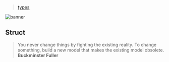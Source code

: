 > [types](./)

![banner](/go/photos/banner.png)

## Struct

> You never change things by fighting the existing reality.  To change something, build a new model that makes the existing model obsolete.  
> **Buckminster Fuller**

